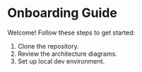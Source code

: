 # Onboarding Guide

Welcome! Follow these steps to get started:

1. Clone the repository.
2. Review the architecture diagrams.
3. Set up local dev environment.